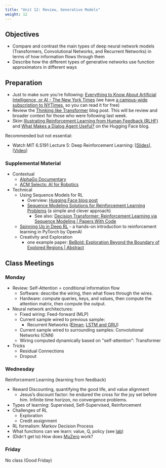 ```yaml
---
title: "Unit 12: Review, Generative Models"
weight: 12
---
```


## Objectives

- Compare and contrast the main types of deep neural network models (Transformers, Convolutional Networks, and Recurrent Networks) in terms of how information flows through them
- Describe how the different types of generative networks use function approximators in different ways

## Preparation

- Just to make sure you're following: [Everything to Know About Artificial Intelligence, or AI - The New York Times](https://www.nytimes.com/article/ai-artificial-intelligence-chatbot.html) (we have [a campus-wide subscription to NYTimes](https://library.calvin.edu/content/blog/9768), so you can read it for free)
- Review the [Thinking like Transformer](https://srush.github.io/raspy/) blog post. This will be review and broader context for those who were following last week.
- Skim [Illustrating Reinforcement Learning from Human Feedback (RLHF)](https://huggingface.co/blog/rlhf) and [What Makes a Dialog Agent Useful?](https://huggingface.co/blog/dialog-agents) on the Hugging Face blog.


Recommended but not essential:

- Watch MIT 6.S191 Lecture 5: Deep Reinforcement Learning: \[[Slides](http://introtodeeplearning.com/2021/slides/6S191_MIT_DeepLearning_L5.pdf)\], \[[Video](https://www.youtube.com/watch?v=93M1l_nrhpQ&list=PLtBw6njQRU-rwp5__7C0oIVt26ZgjG9NI&index=6)\]


### Supplemental Material

- Contextual
  - [AlphaGo Documentary](https://www.youtube.com/watch?v=WXuK6gekU1Y)
  - [ACM Selects: AI for Robotics](https://selects.acm.org/selections/ai-for-robotics)
- Technical
  - Using Sequence Models for RL
    - Overview: [Hugging Face blog post](https://huggingface.co/blog/decision-transformers)
    - [Sequence Modeling Solutions for Reinforcement Learning Problems](https://bair.berkeley.edu/blog/2021/11/19/trajectory-transformer/) (a simple and clever approach)
      - See also: [Decision Transformer: Reinforcement Learning via Sequence Modeling | Papers With Code](https://paperswithcode.com/paper/decision-transformer-reinforcement-learning?from=n11)
  - [Spinning Up in Deep RL](https://spinningup.openai.com/en/latest/) - a hands-on introduction to reinforcement learning in PyTorch by OpenAI
  - Creativity and Exploration
    - one example paper: [BeBold: Exploration Beyond the Boundary of Explored Regions | Abstract](https://arxiv.org/abs/2012.08621)


## Class Meetings

### Monday

- Review: Self-Attention = conditional information flow
  - Software: describe the wiring, then what flows through the wires.
  - Hardware: compute queries, keys, and values, then compute the attention matrix, then compute the output.
- Neural network architectures:
  - Fixed wiring: Feed-forward (MLP)
  - Current sample wired to previous sample:
    - Recurrent Networks ([Elman](https://en.wikipedia.org/wiki/Recurrent_neural_network#Architectures); [LSTM and GRU](http://colah.github.io/posts/2015-08-Understanding-LSTMs/))
  - Current sample wired to surrounding samples: Convolutional Networks (CNN)
  - Wiring computed dynamically based on "self-attention": Transformer
- Tricks
  - Residual Connections
  - Dropout

### Wednesday

Reinforcement Learning (learning from feedback)

- Reward Discounting, quantifying the good life, and value alignment
  - Jesus’s discount factor: he endured the cross for the joy set before him. Infinite time horizon, no convergence problems.
- Types of learning: Supervised, Self-Supervised, Reinforcement
- Challenges of RL
  - Exploration
  - Credit assignment
- RL formalism: Markov Decision Process
- What functions can we learn: value, Q, policy (see [lab](lab/))
- (Didn't get to) How does [MuZero](https://deepmind.com/blog/article/muzero-mastering-go-chess-shogi-and-atari-without-rules) work?

### Friday

No class (Good Friday)